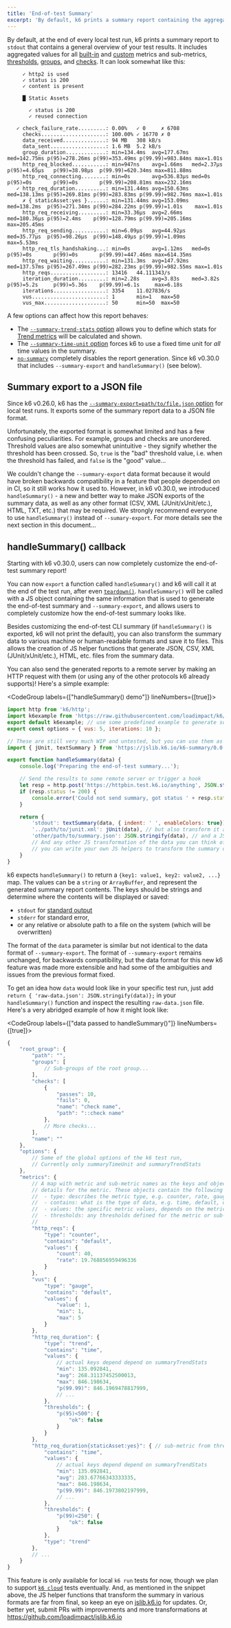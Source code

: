 ```yaml
---
title: 'End-of-test Summary'
excerpt: 'By default, k6 prints a summary report containing the aggregated results at the end of the test. Since k6 v0.30.0, the new `handleSummary() callback allows the report to be completely customized, including the generation and saving of JSON, HTML, XML (e.g. JUnit), etc. reports to files.'
---
```


By default, at the end of every local test run, k6 prints a summary report to `stdout` that contains a general overview of your test results. It includes aggregated values for all [built-in](/using-k6/metrics#built-in-metrics) and [custom](/using-k6/metrics#custom-metrics) metrics and sub-metrics, [thresholds](/using-k6/thresholds), [groups](/using-k6/tags-and-groups#groups), and [checks](/using-k6/checks). It can look somewhat like this:

<CodeGroup labels={[]}>

```
     ✓ http2 is used
     ✓ status is 200
     ✓ content is present

     █ Static Assets

       ✓ status is 200
       ✓ reused connection

   ✓ check_failure_rate.........: 0.00%   ✓ 0     ✗ 6708
     checks.....................: 100.00% ✓ 16770 ✗ 0
     data_received..............: 94 MB   308 kB/s
     data_sent..................: 1.6 MB  5.2 kB/s
     group_duration.............: min=134.4ms  avg=177.67ms med=142.75ms p(95)=278.26ms p(99)=353.49ms p(99.99)=983.84ms max=1.01s
     http_req_blocked...........: min=947ns    avg=1.66ms   med=2.37µs   p(95)=4.65µs   p(99)=38.98µs  p(99.99)=620.34ms max=811.88ms
     http_req_connecting........: min=0s       avg=536.83µs med=0s       p(95)=0s       p(99)=0s       p(99.99)=208.81ms max=232.16ms
   ✓ http_req_duration..........: min=131.44ms avg=150.63ms med=138.13ms p(95)=269.81ms p(99)=283.83ms p(99.99)=982.76ms max=1.01s
     ✗ { staticAsset:yes }......: min=131.44ms avg=153.09ms med=138.2ms  p(95)=271.34ms p(99)=284.22ms p(99.99)=1.01s    max=1.01s
     http_req_receiving.........: min=33.36µs  avg=2.66ms   med=180.36µs p(95)=2.4ms    p(99)=128.79ms p(99.99)=205.16ms max=205.45ms
     http_req_sending...........: min=6.09µs   avg=44.92µs  med=35.77µs  p(95)=98.26µs  p(99)=148.49µs p(99.99)=1.09ms   max=5.53ms
     http_req_tls_handshaking...: min=0s       avg=1.12ms   med=0s       p(95)=0s       p(99)=0s       p(99.99)=447.46ms max=614.35ms
     http_req_waiting...........: min=131.3ms  avg=147.92ms med=137.57ms p(95)=267.49ms p(99)=282.23ms p(99.99)=982.55ms max=1.01s
     http_reqs..................: 13416   44.111343/s
     iteration_duration.........: min=2.28s    avg=3.83s    med=3.82s    p(95)=5.2s     p(99)=5.36s    p(99.99)=6.1s     max=6.18s
     iterations.................: 3354    11.027836/s
     vus........................: 1       min=1   max=50
     vus_max....................: 50      min=50  max=50
```

</CodeGroup>

A few options can affect how this report behaves:
- The [`--summary-trend-stats` option](/using-k6/options#summary-trend-stats) allows you to define which stats for [Trend metrics](/javascript-api/k6-metrics/trend) will be calculated and shown.
- The [`--summary-time-unit` option](/using-k6/options#summary-time-unit) forces k6 to use a fixed time unit for _all_ time values in the summary.
- [`no-summary`](/using-k6/options#no-summary) completely disables the report generation. Since k6 v0.30.0 that includes `--summary-export` and `handleSummary()` (see below).

## Summary export to a JSON file

Since k6 v0.26.0, k6 has the [`--summary-export=path/to/file.json` option](/using-k6/options#summary-export) for local test runs. It exports some of the summary report data to a JSON file format.

Unfortunately, the exported format is somewhat limited and has a few confusing peculiarities. For example, groups and checks are unordered. Threshold values are also somewhat unintuitive - they signify whether the threshold has been crossed. So, `true` is the "bad" threshold value, i.e. when the threshold has failed, and `false` is the "good" value...

We couldn't change the `--summary-export` data format because it would have broken backwards compatibility in a feature that people depended on in CI, so it still works how it used to. However, in k6 v0.30.0, we introduced `handleSummary()` - a new and better way to make JSON exports of the summary data, as well as any other format (CSV, XML (JUnit/xUnit/etc.), HTML, TXT, etc.) that may be required. We strongly recommend everyone to use `handleSummary()` instead of `--sumary-export`. For more details see the next section in this document...

## handleSummary() callback

Starting with k6 v0.30.0, users can now completely customize the end-of-test summary report!

You can now `export` a function called `handleSummary()` and k6 will call it at the end of the test run, after even [`teardown()`](/docs/using-k6/test-life-cycle#setup-and-teardown-stages). `handleSummary()` will be called with a JS object containing the same information that is used to generate the end-of-test summary and `--summary-export`, and allows users to completely customize how the end-of-test summary looks like.

Besides customizing the end-of-test CLI summary (if `handleSummary()` is exported, k6 will not print the default), you can also transform the summary data to various machine or human-readable formats and save it to files. This allows the creation of JS helper functions that generate JSON, CSV, XML (JUnit/xUnit/etc.), HTML, etc. files from the summary data.

You can also send the generated reports to a remote server by making an HTTP request with them (or using any of the other protocols k6 already supports)! Here's a simple example:


<CodeGroup labels={["handleSummary() demo"]} lineNumbers={[true]}>

```javascript
import http from 'k6/http';
import k6example from 'https://raw.githubusercontent.com/loadimpact/k6/master/samples/thresholds_readme_example.js';
export default k6example; // use some predefined example to generate some data
export const options = { vus: 5, iterations: 10 };

// These are still very much WIP and untested, but you can use them as is or write your own!
import { jUnit, textSummary } from 'https://jslib.k6.io/k6-summary/0.0.1/index.js';

export function handleSummary(data) {
    console.log('Preparing the end-of-test summary...');

    // Send the results to some remote server or trigger a hook
    let resp = http.post('https://httpbin.test.k6.io/anything', JSON.stringify(data));
    if (resp.status != 200) {
        console.error('Could not send summary, got status ' + resp.status);
    }

    return {
        'stdout': textSummary(data, { indent: ' ', enableColors: true}), // Show the text summary to stdout...
        '../path/to/junit.xml': jUnit(data), // but also transform it and save it as a JUnit XML...
        'other/path/to/summary.json': JSON.stringify(data), // and a JSON with all the details...
        // And any other JS transformation of the data you can think of,
        // you can write your own JS helpers to transform the summary data however you like!
    }
}
```

</CodeGroup>


k6 expects `handleSummary()` to return a `{key1: value1, key2: value2, ...}` map. The values can be a `string` or `ArrayBuffer`, and represent the generated summary report contents. The keys should be strings and determine where the contents will be displayed or saved:
- `stdout` for [standard output](https://en.wikipedia.org/wiki/Standard_streams)
- `stderr` for standard error,
- or any relative or absolute path to a file on the system (which will be overwritten)

The format of the `data` parameter is similar but not identical to the data format of `--summary-export`. The format of `--summary-export` remains unchanged, for backwards compatibility, but the data format for this new k6 feature was made more extensible and had some of the ambiguities and issues from the previous format fixed.

To get an idea how `data` would look like in your specific test run, just add `return { 'raw-data.json': JSON.stringify(data)};` in your `handleSummary()` function and inspect the resulting `raw-data.json` file. Here's a very abridged example of how it might look like:

<CodeGroup labels={["data passed to handleSummary()"]} lineNumbers={[true]}>

```javascript
{
    "root_group": {
        "path": "",
        "groups": [
            // Sub-groups of the root group...
        ],
        "checks": [
            {
                "passes": 10,
                "fails": 0,
                "name": "check name",
                "path": "::check name"
            },
            // More checks...
        ],
        "name": ""
    },
    "options": {
        // Some of the global options of the k6 test run,
        // Currently only summaryTimeUnit and summaryTrendStats
    },
    "metrics": {
        // A map with metric and sub-metric names as the keys and objects with
        // details for the metric. These objects contain the following keys:
        //  - type: describes the metric type, e.g. counter, rate, gauge, trend
        //  - contains: what is the type of data, e.g. time, default, data
        //  - values: the specific metric values, depends on the metric type
        //  - thresholds: any thresholds defined for the metric or sub-metric
        //
        "http_reqs": {
            "type": "counter",
            "contains": "default",
            "values": {
                "count": 40,
                "rate": 19.768856959496336
            }
        },
        "vus": {
            "type": "gauge",
            "contains": "default",
            "values": {
                "value": 1,
                "min": 1,
                "max": 5
            }
        },
        "http_req_duration": {
            "type": "trend",
            "contains": "time",
            "values": {
                // actual keys depend depend on summaryTrendStats
                "min": 135.092841,
                "avg": 268.31137452500013,
                "max": 846.198634,
                "p(99.99)": 846.1969478817999,
                // ...
            },
            "thresholds": {
                "p(95)<500": {
                    "ok": false
                }
            }
        },
        "http_req_duration{staticAsset:yes}": { // sub-metric from threshold
            "contains": "time",
            "values": {
                // actual keys depend depend on summaryTrendStats
                "min": 135.092841,
                "avg": 283.67766343333335,
                "max": 846.198634,
                "p(99.99)": 846.1973802197999,
                // ...
            },
            "thresholds": {
                "p(99)<250": {
                    "ok": false
                }
            },
            "type": "trend"
        },
        // ...
    }
}
```

</CodeGroup>

This feature is only available for local `k6 run` tests for now, though we plan to support [`k6 cloud`](https://k6.io/docs/cloud) tests eventually. And, as mentioned in the snippet above, the JS helper functions that transform the summary in various formats are far from final, so keep an eye on [jslib.k6.io](https://jslib.k6.io/) for updates. Or, better yet, submit PRs with improvements and more transformations at https://github.com/loadimpact/jslib.k6.io

